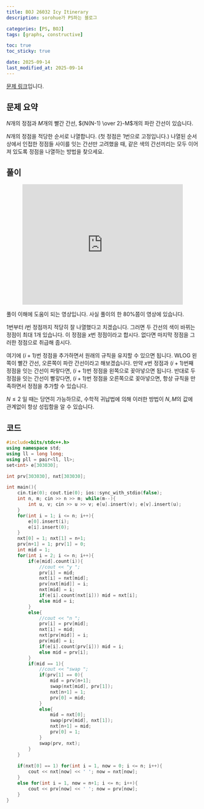 ```yaml
---
title: BOJ 26032 Icy Itinerary
description: sorohue가 PS하는 블로그

categories: [PS, BOJ]
tags: [graphs, constructive]

toc: true
toc_sticky: true

date: 2025-09-14
last_modified_at: 2025-09-14
---
```


[문제 링크](https://boj.kr/26032)입니다.

## 문제 요약

$N$개의 정점과 $M$개의 빨간 간선, ${N(N-1) \over 2}-M$개의 파란 간선이 있습니다.

$N$개의 정점을 적당한 순서로 나열합니다. (첫 정점은 $1$번으로 고정입니다.) 나열된 순서 상에서 인접한 정점들 사이를 잇는 간선만 고려했을 때, 같은 색의 간선끼리는 모두 이어져 있도록 정점을 나열하는 방법을 찾으세요.

## 풀이

<p align="center">
    <iframe width="420" height="315" src="https://youtube.com/embed/XOXShLTT0qI" frameborder="0" allowfullscreen></iframe>
</p>

풀이 이해에 도움이 되는 영상입니다. 사실 풀이의 한 80%쯤이 영상에 있습니다.

1번부터 $i$번 정점까지 적당히 잘 나열했다고 치겠습니다. 그러면 두 간선의 색이 바뀌는 정점이 최대 1개 있습니다. 이 정점을 $x$번 정점이라고 합시다. 없다면 마지막 정점을 그러한 정점으로 취급해 줍시다.

여기에 $(i+1)$번 정점을 추가하면서 원래의 규칙을 유지할 수 있으면 됩니다. WLOG 왼쪽이 빨간 간선, 오른쪽이 파란 간선이라고 해보겠습니다. 만약 $x$번 정점과 $(i+1)$번째 정점을 잇는 간선이 파랗다면, $(i+1)$번 정점을 왼쪽으로 꽂아넣으면 됩니다. 반대로 두 정점을 잇는 간선이 빨갛다면, $(i+1)$번 정점을 오른쪽으로 꽂아넣으면, 항상 규칙을 만족하면서 정점을 추가할 수 있습니다.

$N \le 2$ 일 때는 당연히 가능하므로, 수학적 귀납법에 의해 이러한 방법이 $N, M$의 값에 관계없이 항상 성립함을 알 수 있습니다.

## 코드

```cpp
#include<bits/stdc++.h>
using namespace std;
using ll = long long;
using pll = pair<ll, ll>;
set<int> e[303030];

int prv[303030], nxt[303030];

int main(){
    cin.tie(0); cout.tie(0); ios::sync_with_stdio(false);
    int n, m; cin >> n >> m; while(m--){
        int u, v; cin >> u >> v; e[u].insert(v); e[v].insert(u);
    }
    for(int i = 1; i <= n; i++){
        e[0].insert(i);
        e[i].insert(0);
    }
    nxt[0] = 1; nxt[1] = n+1;
    prv[n+1] = 1; prv[1] = 0;
    int mid = 1;
    for(int i = 2; i <= n; i++){
        if(e[mid].count(i)){
            //cout << "y ";
            prv[i] = mid;
            nxt[i] = nxt[mid];
            prv[nxt[mid]] = i;
            nxt[mid] = i;
            if(e[i].count(nxt[i])) mid = nxt[i];
            else mid = i;
        }
        else{
            //cout << "n ";
            prv[i] = prv[mid];
            nxt[i] = mid;
            nxt[prv[mid]] = i;
            prv[mid] = i;
            if(e[i].count(prv[i])) mid = i;
            else mid = prv[i];
        }
        if(mid == 1){
            //cout << "swap ";
            if(prv[1] == 0){
                mid = prv[n+1];
                swap(nxt[mid], prv[1]);
                nxt[n+1] = 1;
                prv[0] = mid;
            }
            else{
                mid = nxt[0];
                swap(prv[mid], nxt[1]);
                nxt[n+1] = mid;
                prv[0] = 1;
            }
            swap(prv, nxt);
        }
    }
    
    if(nxt[0] == 1) for(int i = 1, now = 0; i <= n; i++){
        cout << nxt[now] << ' '; now = nxt[now];
    }
    else for(int i = 1, now = n+1; i <= n; i++){
        cout << prv[now] << ' '; now = prv[now];
    }
}
```
